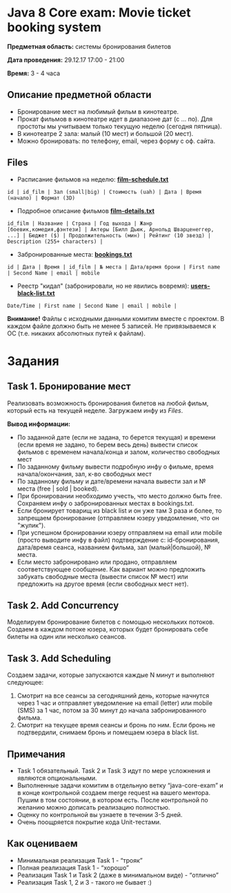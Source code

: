 # Java 8 Core exam: Movie ticket booking system
**Предметная область:** системы бронирования билетов

**Дата проведения:** 29.12.17 17:00 - 21:00

**Время:** 3 - 4 часа

## Описание предметной области
* Бронирование мест на любимый фильм в кинотеатре.
* Прокат фильмов в кинотеатре идет в диапазоне дат (с … по). Для простоты мы учитываем только текущую неделю (сегодня пятница).
* В кинотеатре 2 зала: малый (10 мест) и большой (20 мест).
* Можно бронировать: по телефону, email, через форму с оф. сайта.

## Files
* Расписание фильмов на неделю: [**film-schedule.txt**](https://gitlab.com/oleg.novitskiy/java-core-exam/blob/master/resources/film-schedule.txt)

```
id | id_film | Зал (small|big) | Стоимость (uah) | Дата | Время (начало) | Формат (3D)
```
* Подробное описание фильмов [**film-details.txt**](https://gitlab.com/oleg.novitskiy/java-core-exam/blob/master/resources/film-details.txt)

```
id_film | Название | Страна | Год выхода | Жанр [боевик,комедия,фэнтези] | Актеры [Билл Дьюк, Арнольд Шварценеггер, ...] | Бюджет ($) | Продолжительность (мин) | Рейтинг (10 звезд) | Description (255+ characters) |
```
* Забронированные места: [**bookings.txt**](https://gitlab.com/oleg.novitskiy/java-core-exam/blob/master/resources/bookings.txt)

```
id | Дата | Время | id_film | № места | Дата/время брони | First name | Second Name | email | mobile
```
* Реестр "кидал" (забронировали, но не явились вовремя): [**users-black-list.txt**](https://gitlab.com/oleg.novitskiy/java-core-exam/blob/master/resources/users-black-list.txt)

```
Date/Time | First name | Second Name | email | mobile |
```

**Внимание!** Файлы с исходными данными комитим вместе с проектом. В каждом файле должно быть не менее 5 записей. Не привязываемся к ОС (т.е. никаких абсолютных путей к файлам).

# Задания
## Task 1. Бронирование мест
Реализовать возможность бронирования билетов на любой фильм, который есть на текущей неделе. Загружаем инфу из *Files*.

**Вывод информации:**
* По заданной дате (если не задана, то берется текущая) и времени (если время не задано, то берем весь день) вывести список фильмов с временем начала/конца и залом, количество свободных мест
* По заданному фильму вывести подробную инфу о фильме, время начала/окончания, зал, к-во свободных мест
* По заданному фильму и дате/времени начала вывести зал и № места (free | sold | booked).
* При бронировании необходимо учесть, что место должно быть free. Сохраняем инфу о забронированных местах в bookings.txt.
* Если бронирует товарищ из black list и он уже там 3 раза и более, то запрещаем бронирование (отправляем юзеру уведомление, что он "жулик").
* При успешном бронировании юзеру отправляем на email или mobile (просто выводите инфу в файл) подтверждение с: id-бронирования, дата/время сеанса, названием фильма, зал (малый|большой), № места.
* Если место забронировано или продано, отправляем соответствующее сообщение. Как вариант можно предложить забукать свободные места (вывести список № мест) или предложить на другое время (если свободных мест нет).

## Task 2. Add Concurrency
Моделируем бронирование билетов с помощью нескольких потоков. Создаем в каждом потоке юзера, которых будет бронировать себе билеты на один или несколько сеансов.

## Task 3. Add Scheduling
Создаем задачи, которые запускаются каждые N минут и выполняют следующее:
1. Смотрит на все сеансы за сегодняшний день, которые начнутся через 1 час и отправляет уведомление на email (letter) или mobile (SMS) за 1 час, потом за 30 минут до начала забронированного фильма.
2. Смотрит на текущее время сеансы и бронь по ним. Если бронь не подтвердили, снимаем бронь и помещаем юзера в black list.

## Примечания
* Task 1 обязательный. Task 2 и Task 3 идут по мере усложнения и являются опциональными.
* Выполненные задачи комитим в отдельную ветку “java-core-exam” и в конце контрольной создаем merge request на вашего ментора. Пушим в том состоянии, в котором есть. После контрольной по желанию можно дописать реализацию полностью.
* Оценку по контрольной вы узнаете в течении 3-5 дней.
* Очень поощряется покрытие кода Unit-тестами.

## Как оцениваем
* Минимальная реализация Task 1 - “трояк”
* Полная реализация Task 1 - “хорошо”
* Реализация Task 1 и Task 2 (даже в минимальном виде) - “отлично”
* Реализация Task 1, 2 и 3 - такого не бывает :)